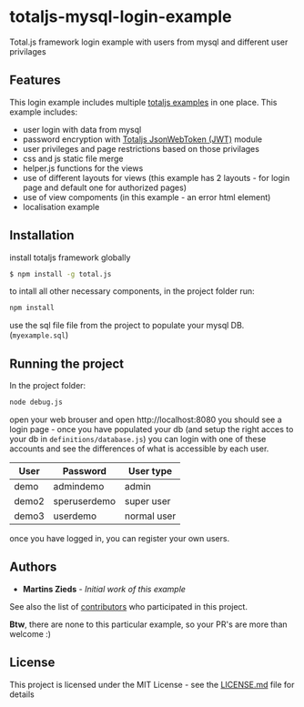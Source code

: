 # totaljs-mysql-login-example
Total.js framework login example with users from mysql and different user privilages

## Features
This login example includes multiple [totaljs examples](https://github.com/totaljs/examples) in one place.
This example includes:
- user login with data from mysql
- password encryption with [Totaljs JsonWebToken (JWT)](https://github.com/totaljs/modules/tree/master/Security/jsonwebtoken) module
- user privileges and page restrictions based on those privilages
- css and js static file merge
- helper.js functions for the views
- use of different layouts for views (this example has 2 layouts - for login page and default one for authorized pages)
- use of view compoments (in this example - an error html element)
- localisation example

## Installation

install totaljs framework globally
```bash
$ npm install -g total.js
```
to intall all other necessary components, in the project folder run:
```bash
npm install
```
use the sql file file from the project to populate your mysql DB. (`myexample.sql`)

## Running the project

In the project folder:

```bash
node debug.js
```
open your web brouser and open http://localhost:8080
you should see a login page - once you have populated your db (and setup the right acces to your db in `definitions/database.js`) you can login with one of these accounts and see the differences of what is accessible by each user.

User | Password | User type
--- | --- | ---
demo | admindemo | admin
demo2 | speruserdemo | super user
demo3 | userdemo | normal user

once you have logged in, you can register your own users.

## Authors

* **Martins Zieds** - *Initial work of this example*

See also the list of [contributors](https://github.com/your/project/contributors) who participated in this project.

__Btw__, there are none to this particular example, so your PR's are more than welcome :)

## License

This project is licensed under the MIT License - see the [LICENSE.md](LICENSE.md) file for details
